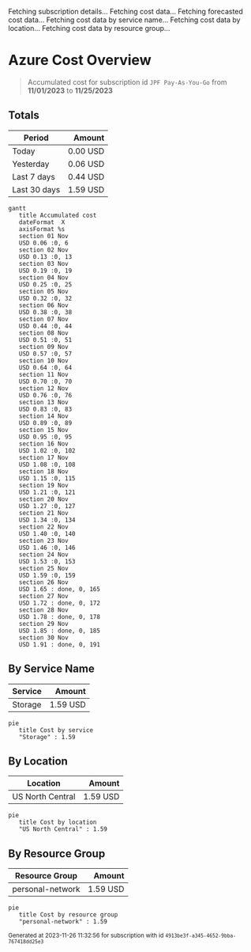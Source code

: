 Fetching subscription details...
Fetching cost data...
Fetching forecasted cost data...
Fetching cost data by service name...
Fetching cost data by location...
Fetching cost data by resource group...
# Azure Cost Overview

> Accumulated cost for subscription id `JPF Pay-As-You-Go` from **11/01/2023** to **11/25/2023**

## Totals

|Period|Amount|
|---|---:|
|Today|0.00 USD|
|Yesterday|0.06 USD|
|Last 7 days|0.44 USD|
|Last 30 days|1.59 USD|

```mermaid
gantt
   title Accumulated cost
   dateFormat  X
   axisFormat %s
   section 01 Nov
   USD 0.06 :0, 6
   section 02 Nov
   USD 0.13 :0, 13
   section 03 Nov
   USD 0.19 :0, 19
   section 04 Nov
   USD 0.25 :0, 25
   section 05 Nov
   USD 0.32 :0, 32
   section 06 Nov
   USD 0.38 :0, 38
   section 07 Nov
   USD 0.44 :0, 44
   section 08 Nov
   USD 0.51 :0, 51
   section 09 Nov
   USD 0.57 :0, 57
   section 10 Nov
   USD 0.64 :0, 64
   section 11 Nov
   USD 0.70 :0, 70
   section 12 Nov
   USD 0.76 :0, 76
   section 13 Nov
   USD 0.83 :0, 83
   section 14 Nov
   USD 0.89 :0, 89
   section 15 Nov
   USD 0.95 :0, 95
   section 16 Nov
   USD 1.02 :0, 102
   section 17 Nov
   USD 1.08 :0, 108
   section 18 Nov
   USD 1.15 :0, 115
   section 19 Nov
   USD 1.21 :0, 121
   section 20 Nov
   USD 1.27 :0, 127
   section 21 Nov
   USD 1.34 :0, 134
   section 22 Nov
   USD 1.40 :0, 140
   section 23 Nov
   USD 1.46 :0, 146
   section 24 Nov
   USD 1.53 :0, 153
   section 25 Nov
   USD 1.59 :0, 159
   section 26 Nov
   USD 1.65 : done, 0, 165
   section 27 Nov
   USD 1.72 : done, 0, 172
   section 28 Nov
   USD 1.78 : done, 0, 178
   section 29 Nov
   USD 1.85 : done, 0, 185
   section 30 Nov
   USD 1.91 : done, 0, 191
```

## By Service Name

|Service|Amount|
|---|---:|
|Storage|1.59 USD|

```mermaid
pie
   title Cost by service
   "Storage" : 1.59
```

## By Location

|Location|Amount|
|---|---:|
|US North Central|1.59 USD|

```mermaid
pie
   title Cost by location
   "US North Central" : 1.59
```

## By Resource Group

|Resource Group|Amount|
|---|---:|
|personal-network|1.59 USD|

```mermaid
pie
   title Cost by resource group
   "personal-network" : 1.59
```

<sup>Generated at 2023-11-26 11:32:56 for subscription with id `4913be3f-a345-4652-9bba-767418dd25e3`</sup>
